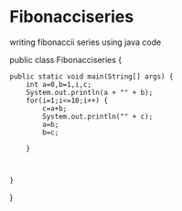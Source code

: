 # Fibonacciseries
writing fibonaccii series using java code

public class Fibonacciseries {

	public static void main(String[] args) {
		int a=0,b=1,i,c;
		System.out.println(a + "" + b);
		for(i=1;i<=10;i++) {
			c=a+b;
			System.out.println("" + c);
			a=b;
			b=c;
			
		}
		
		

	}

}

